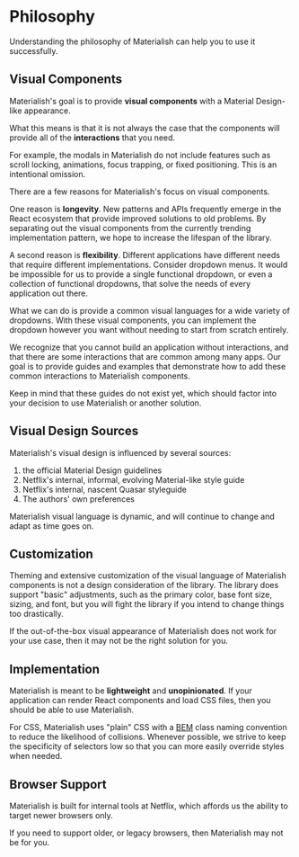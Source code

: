 # Philosophy

Understanding the philosophy of Materialish can help you to use it successfully.

## Visual Components

Materialish's goal is to provide **visual components** with a Material Design-like
appearance.

What this means is that it is not always the case that the components will provide all
of the **interactions** that you need.

For example, the modals in Materialish do not include features such as
scroll locking, animations, focus trapping, or fixed positioning. This is
an intentional omission.

There are a few reasons for Materialish's focus on visual components.

One reason is **longevity**. New patterns and APIs frequently emerge in the React
ecosystem that provide improved solutions to old problems. By separating out the visual components
from the currently trending implementation pattern, we hope to increase the lifespan of
the library.

A second reason is **flexibility**. Different applications have different needs that require
different implementations. Consider dropdown menus. It would be impossible for us to provide
a single functional dropdown, or even a collection of functional dropdowns, that solve the needs of
every application out there.

What we can do is provide a common visual languages for a wide variety of dropdowns. With these
visual components, you can implement the dropdown however you want without needing to start
from scratch entirely.

We recognize that you cannot build an application without interactions, and that there are some interactions
that are common among many apps. Our goal is to provide guides and examples that demonstrate how to add
these common interactions to Materialish components.

Keep in mind that these guides do not exist yet, which should factor into your decision to use
Materialish or another solution.

## Visual Design Sources

Materialish's visual design is influenced by several sources:

1.  the official Material Design guidelines
2.  Netflix's internal, informal, evolving Material-like style guide
3.  Netflix's internal, nascent Quasar styleguide
4.  The authors' own preferences

Materialish visual language is dynamic, and will continue to change and adapt as time goes on.

## Customization

Theming and extensive customization of the visual language of Materialish components is not a design
consideration of the library. The library does support "basic" adjustments, such as the primary color,
base font size, sizing, and font, but you will fight the library if you intend to change things
too drastically.

If the out-of-the-box visual appearance of Materialish does not work for your use case, then it may
not be the right solution for you.

## Implementation

Materialish is meant to be **lightweight** and **unopinionated**. If your application can render
React components and load CSS files, then you should be able to use Materialish.

For CSS, Materialish uses "plain" CSS with a [BEM](http://getbem.com/) class naming convention to
reduce the likelihood of collisions. Whenever possible, we strive to keep the specificity of selectors
low so that you can more easily override styles when needed.

## Browser Support

Materialish is built for internal tools at Netflix, which affords us the ability to target newer
browsers only.

If you need to support older, or legacy browsers, then Materialish may not be for you.
